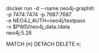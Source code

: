 docker run -d --name neo4j-graphiti \
  -p 7474:7474 -p 7687:7687 \
  -e NEO4J_AUTH=neo4j/testpass \
  -v $PWD/neo4j_data:/data \
  neo4j:5.26



MATCH (n) DETACH DELETE n;


